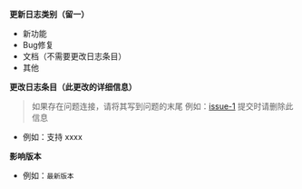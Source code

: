 **更新日志类别（留一）**

- 新功能
- Bug修复
- 文档（不需要更改日志条目）
- 其他

**更改日志条目（此更改的详细信息）**

> 如果存在问题连接，请将其写到问题的末尾
> 例如：[issue-1](issues-1)
> 提交时请删除此信息

- 例如：支持 xxxx

**影响版本**

- 例如：`最新版本`
